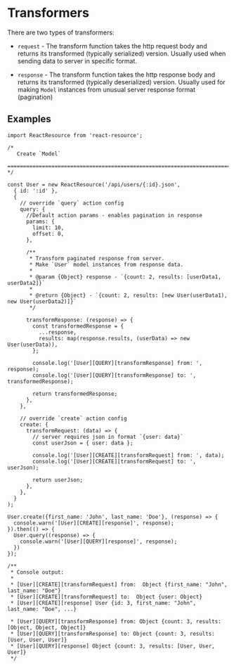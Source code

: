 # Transformers

There are two types of transformers:

* `request` - The transform function takes the http request body and returns its transformed (typically serialized) version.
  Usually used when sending data to server in specific format.

* `response` - The transform function takes the http response body and returns its transformed (typically deserialized) version.
  Usually used for making `Model` instances from unusual server response format (pagination)

## Examples

```
import ReactResource from 'react-resource';

/* 
   Create `Model`
   ========================================================================== */

const User = new ReactResource('/api/users/{:id}.json', 
  { id: ':id' }, 
  {
    // override `query` action config
    query: {
      //Default action params - enables pagination in response
      params: {
        limit: 10,
        offset: 0,
      },

      /**
       * Transform paginated response from server.
       * Make `User` model instances from response data.
       *
       * @param {Object} response - `{count: 2, results: [userData1, userData2]}`
       *
       * @return {Object} - `{count: 2, results: [new User(userData1), new User(userData2)]}`
       */
      
      transformResponse: (response) => {
        const transformedResponse = {
          ...response,
          results: map(response.results, (userData) => new User(userData)),
        };

        console.log('[User][QUERY][transformResponse] from: ', response);
        console.log('[User][QUERY][transformResponse] to: ', transformedResponse);

        return transformedResponse;
      },
    },

    // override `create` action config
    create: {
      transformRequest: (data) => {
        // server requires json in format `{user: data}`
        const userJson = { user: data };

        console.log('[User][CREATE][transformRequest] from: ', data);
        console.log('[User][CREATE][transformRequest] to: ', userJson);

        return userJson;
      },
    },
  }
);

User.create({first_name: 'John', last_name: 'Doe'}, (response) => {
  console.warn('[User][CREATE][response]', response);
}).then(() => {
  User.query((response) => {
    console.warn('[User][QUERY][response]', response);
  })
});

/**
 * Console output:
 * 
 * [User][CREATE][transformRequest] from:  Object {first_name: "John", last_name: "Doe"}
 * [User][CREATE][transformRequest] to:  Object {user: Object}
 * [User][CREATE][response] User {id: 3, first_name: "John", last_name: "Doe", ...}

 * [User][QUERY][transformResponse] from: Object {count: 3, results: [Object, Object, Object]}
 * [User][QUERY][transformResponse] to: Object {count: 3, results: [User, User, User]}
 * [User][QUERY][response] Object {count: 3, results: [User, User, User]}
 */

```
